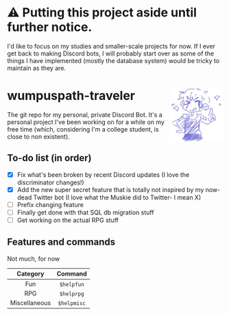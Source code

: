 # ⚠️ Putting this project aside until further notice.
I'd like to focus on my studies and smaller-scale projects for now. If I ever get back to making Discord bots, I will probably start over as some of the things I have implemented (mostly the database system) would be tricky to maintain as they are.

# wumpuspath-traveler <img src="/data/img/boticon.png" alt="Sparkle on !" style="height: 124px; width:124px;" align="right"/>
The git repo for my personal, private Discord Bot. It's a personal project I've been working on for a while on my free time (which, considering I'm a college student, is close to non existent).

## To-do list (in order)
- [X] Fix what's been broken by recent Discord updates (I love the discriminator changes!)
- [X] Add the new super secret feature that is totally not inspired by my now-dead Twitter bot (I love what the Muskie did to Twitter- I mean X)
- [ ] Prefix changing feature
- [ ] Finally get done with that SQL db migration stuff
- [ ] Get working on the actual RPG stuff

## Features and commands
Not much, for now

|    Category   |   Command   |
|:-------------:|:-----------:|
|      Fun      |  `$helpfun` |
|      RPG      |  `$helprpg` |
| Miscellaneous | `$helpmisc` |
